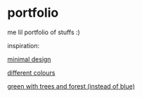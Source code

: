 # portfolio
me lil portfolio of stuffs :)


inspiration:

[minimal design](https://www.pinterest.com/pin/450852612696095000/)

[different colours](https://www.pinterest.com/pin/450852612693946374/)

[green with trees and forest (instead of blue)](https://www.pinterest.com/pin/450852612693930477/)
